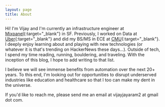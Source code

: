 ```yaml
---
layout: page
title: About
---
```


 Hi! I'm Vijay and I'm currently an infrastructure engineer at [Mixpanel](http://www.mixpanel.com){:target="_blank"} in SF. Previously, I worked on Data at [Uber](http://www.uber.com){:target="_blank"} and did my BS/MS in ECE at [CMU](http://www.cmu.edu){:target="_blank"}. I deeply enjoy learning about and playing with new technologies (or whatever it is that's trending on HackerNews these days...). Outside of tech, I spend my time reading, running, bouldering, and traveling. With the inception of this blog, I hope to add writing to that list.

 I believe we will see immense benefits from automation over the next 20+ years. To this end, I'm looking out for opportunities to disrupt underserved industries like education and healthcare so that I too can make my dent in the universe.

 If you'd like to reach me, please send me an email at vijayjayaram2 at gmail dot com.

